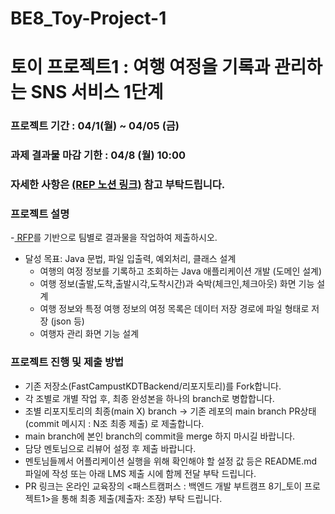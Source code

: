 # BE8_Toy-Project-1

# 토이 프로젝트1 : 여행 여정을 기록과 관리하는 SNS 서비스 1단계

### 프로젝트 기간 : 04/1(월) ~ 04/05 (금)
### 과제 결과물 마감 기한 : 04/8 (월) 10:00
### 자세한 사항은 [(REP 노션 링크)](https://www.notion.so/1-c8feef9c1f0d4c118731edd86641ffef) 참고 부탁드립니다.

### 프로젝트 설명
-[ RFP](https://www.notion.so/1-c8feef9c1f0d4c118731edd86641ffef)를 기반으로 팀별로 결과물을 작업하여 제출하시오. 
- 달성 목표: Java 문법, 파일 입출력, 예외처리, 클래스 설계
  - 여행의 여정 정보를 기록하고 조회하는 Java 애플리케이션 개발 (도메인 설계)
  - 여행 정보(출발,도착,출발시각,도착시간)과 숙박(체크인,체크아웃) 화면 기능 설계 			
  - 여행 정보와 특정 여행 정보의 여정 목록은 데이터 저장 경로에 파일 형태로 저장 (json 등)
  - 여행자 관리 화면 기능 설계

  
### 프로젝트 진행 및 제출 방법
- 기존 저장소(FastCampustKDTBackend/리포지토리)를 Fork합니다.
- 각 조별로 개별 작업 후, 최종 완성본을 하나의 branch로 병합합니다.
- 조별 리포지토리의 최종(main X) branch -> 기존 레포의 main branch PR상태(commit 메시지 : N조 최종 제출) 로 제출합니다.
- main branch에 본인 branch의 commit을 merge 하지 마시길 바랍니다.
- 담당 멘토님으로 리뷰어 설정 후 제출 바랍니다.
- 멘토님들께서 어플리케이션 실행을 위해 확인해야 할 설정 값 등은 README.md 파일에 작성 또는 아래 LMS 제출 시에 함께 전달 부탁 드립니다.
- PR 링크는 온라인 교육장의 <패스트캠퍼스 : 백엔드 개발 부트캠프 8기_토이 프로젝트1>을 통해 최종 제출(제출자: 조장) 부탁 드립니다.
